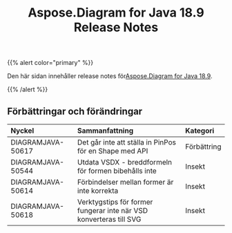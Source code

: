 ﻿---
title: Aspose.Diagram for Java 18.9 Release Notes
type: docs
weight: 40
url: /sv/java/aspose-diagram-for-java-18-9-release-notes/
---
{{% alert color="primary" %}} 

 Den här sidan innehåller release notes för[Aspose.Diagram for Java 18.9](https://docs.aspose.com/diagram/java/aspose-diagram-for-java-18-9-release-notes/).

{{% /alert %}} 
## **Förbättringar och förändringar**

|**Nyckel**|**Sammanfattning**|**Kategori**|
|:- |:- |:- |
|DIAGRAMJAVA-50617|Det går inte att ställa in PinPos för en Shape med API|Förbättring|
|DIAGRAMJAVA-50544|Utdata VSDX - breddformeln för formen bibehålls inte|Insekt|
|DIAGRAMJAVA-50614|Förbindelser mellan former är inte korrekta|Insekt|
|DIAGRAMJAVA-50618|Verktygstips för former fungerar inte när VSD konverteras till SVG|Insekt|

